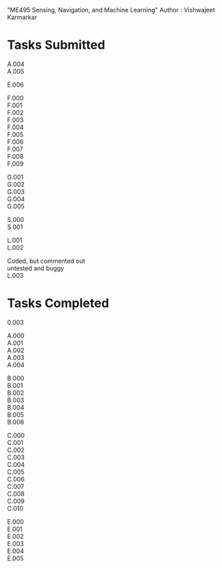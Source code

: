 "ME495 Sensing, Navigation, and Machine Learning"
Author : Vishwajeet Karmarkar </br>
# Tasks Submitted
A.004 <br/>
A.005 <br/>

E.006 <br/>

F.000 <br/>
F.001 <br/>
F.002 <br/>
F.003 <br/>
F.004 <br/>
F.005 <br/>
F.006 <br/>
F.007 <br/>
F.008 <br/>
F.009 <br/>

G.001 <br/>
G.002 <br/>
G.003 <br/>
G.004 <br/>
G.005 <br/>

S.000 <br/>
S.001 <br/>

L.001 <br/>
L.002 <br/>

Coded, but commented out <br/>
untested and buggy <br/>
L.003 <br/>

# Tasks Completed 
0.003 <br/>

A.000 <br/>
A.001 <br/>
A.002 <br/>
A.003 <br/>
A.004 <br/>

B.000 <br/>
B.001 <br/>
B.002 <br/>
B.003 <br/>
B.004 <br/>
B.005 <br/>
B.006 <br/>

C.000 <br/>
C.001 <br/>
C.002 <br/>
C.003 <br/>
C.004 <br/>
C.005 <br/>
C.006 <br/>
C.007 <br/> 
C.008 <br/>
C.009 <br/>
C.010 <br/>

E.000 <br/>
E.001 <br/>
E.002 <br/>
E.003 <br/>
E.004 <br/>
E.005 <br/>